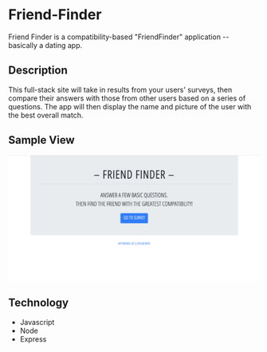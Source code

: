# Friend-Finder

Friend Finder is a compatibility-based "FriendFinder" application -- basically a dating app. 

## Description

 This full-stack site will take in results from your users' surveys, then compare their answers with those from other users based on a series of questions. The app will then display the name and picture of the user with the best overall match.

## Sample View

![Friend Finder Screenshot](/public/images/screenshot-01.jpg)

## Technology

+ Javascript
+ Node
+ Express